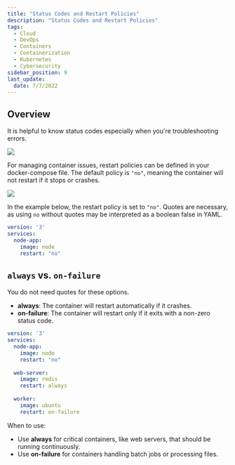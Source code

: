 ```yaml
---
title: "Status Codes and Restart Policies"
description: "Status Codes and Restart Policies"
tags:
  - Cloud
  - DevOps
  - Containers
  - Containerization
  - Kubernetes
  - Cybersecurity
sidebar_position: 9
last_update:
  date: 7/7/2022
---
```



## Overview

It is helpful to know status codes especially when you're troubleshooting errors.

<div class='img-center'>

![](/img/docs/lab11statuscode0.png)

</div>

For managing container issues, restart policies can be defined in your docker-compose file. The default policy is `"no"`, meaning the container will not restart if it stops or crashes.

<div class='img-center'>

![](/img/docs/dockerbasics-restartpolicies.png)

</div>

In the example below, the restart policy is set to `"no"`. Quotes are necessary, as using `no` without quotes may be interpreted as a boolean false in YAML.

```yml
version: '3'
services:
  node-app:
    image: node
    restart: "no"
```

## `always` vs. `on-failure`

You do not need quotes for these options.

- **always**: The container will restart automatically if it crashes.
- **on-failure**: The container will restart only if it exits with a non-zero status code.


```yml
version: '3'
services:
  node-app:
    image: node
    restart: "no"
  
  web-server:
    image: redis
    restart: always
  
  worker:
    image: ubuntu
    restart: on-failure
```

When to use: 

- Use **always** for critical containers, like web servers, that should be running continuously.
- Use **on-failure** for containers handling batch jobs or processing files.
 

 